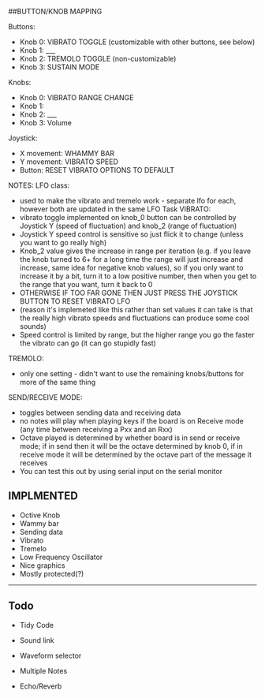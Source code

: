 ##BUTTON/KNOB MAPPING

Buttons:
- Knob 0: VIBRATO TOGGLE (customizable with other buttons, see below)
- Knob 1: ___
- Knob 2: TREMOLO TOGGLE (non-customizable)
- Knob 3: SUSTAIN MODE

Knobs:
- Knob 0: VIBRATO RANGE CHANGE
- Knob 1: 
- Knob 2: ___
- Knob 3: Volume

Joystick:
- X movement: WHAMMY BAR
- Y movement: VIBRATO SPEED
- Button: RESET VIBRATO OPTIONS TO DEFAULT

NOTES:
LFO class:
- used to make the vibrato and tremelo work - separate lfo for each, however both are updated in the same LFO Task
VIBRATO:
- vibrato toggle implemented on knob_0 button can be controlled by Joystick Y (speed of fluctuation) and knob_2 (range of fluctuation)
- Joystick Y speed control is sensitive so just flick it to change (unless you want to go really high)
- Knob_2 value gives the increase in range per iteration (e.g. if you leave the knob turned to 6+ for a long time the range will just increase and increase, same idea for negative knob values), so if you only want to increase it by a bit, turn it to a low positive number, then when you get to the range that you want, turn it back to 0
- OTHERWISE IF TOO FAR GONE THEN JUST PRESS THE JOYSTICK BUTTON TO RESET VIBRATO LFO
- (reason it's implemeted like this rather than set values it can take is that the really high vibrato speeds and fluctuations can produce some cool sounds) 
- Speed control is limited by range, but the higher range you go the faster the vibrato can go (it can go stupidly fast)

TREMOLO:
- only one setting - didn't want to use the remaining knobs/buttons for more of the same thing

SEND/RECEIVE MODE:
- toggles between sending data and receiving data
- no notes will play when playing keys if the board is on Receive mode (any time between receiving a Pxx and an Rxx)
- Octave played is determined by whether board is in send or receive mode; if in send then it will be the octave determined by knob 0, if in receive mode it will be determined by the octave part of the message it receives 
- You can test this out by using serial input on the serial monitor



## IMPLMENTED

- Octive Knob
- Wammy bar
- Sending data
- Vibrato
- Tremelo
- Low Frequency Oscillator
- Nice graphics
- Mostly protected(?)

---

## Todo 

- Tidy Code
- Sound link

- Waveform selector
- Multiple Notes
- Echo/Reverb


 

